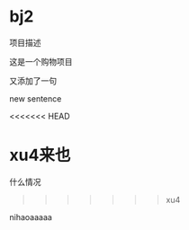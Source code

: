 # bj2



项目描述


这是一个购物项目


又添加了一句

new sentence

<<<<<<< HEAD

xu4来也
=======
什么情况
>>>>>>> xu4


nihaoaaaaa